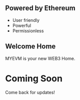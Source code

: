 
## Powered by Ethereum

- User friendly
- Powerful
- Permissionless

## Welcome Home

MYEVM is your new WEB3 Home.

# Coming Soon

Come back for updates!

